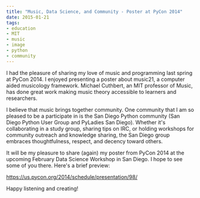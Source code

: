 ```yaml
---
title: "Music, Data Science, and Community - Poster at PyCon 2014"
date: 2015-01-21
tags:
- education
- MIT
- music
- image
- python
- community
---
```



I had the pleasure of sharing my love of music and programming last spring at PyCon 2014. I enjoyed presenting a poster about music21, a computer aided musicology framework. Michael Cuthbert, an MIT professor of Music, has done great work making music theory accessible to learners and researchers.

I believe that music brings together community. One community that I am so pleased to be a participate in is the San Diego Python community (San Diego Python User Group and PyLadies San Diego). Whether it's collaborating in a study group, sharing tips on IRC, or holding workshops for community outreach and knowledge sharing, the San Diego group embraces thoughtfulness, respect, and decency toward others.

It will be my pleasure to share (again) my poster from PyCon 2014 at the upcoming February Data Science Workshop in San Diego. I hope to see some of you there. Here's a brief preview:

<a title="PyCon 2014 Poster Description" href="https://us.pycon.org/2014/schedule/presentation/98/" target="_blank">https://us.pycon.org/2014/schedule/presentation/98/</a>

Happy listening and creating!